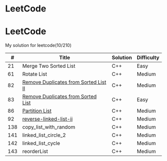 # LeetCode


# LeetCode

My solution for leetcode(10/210)

| # | Title | Solution | Difficulty |
|---|-------|----------|------------|
| 21  | Merge Two Sorted List      | C++  | Easy
| 61  | Rotate List           | C++  | Medium 
| 82  | [Remove Duplicates from Sorted List II](https://leetcode.com/problems/remove-duplicates-from-sorted-list-ii)          | C++  | Medium 
| 83  | [Remove Duplicates from Sorted List](https://leetcode.com/problems/remove-duplicates-from-sorted-list)          | C++  | Easy
| 86  | [Partition List](https://leetcode.com/problems/partition-list/)          | C++  | Medium 
| 92  | [reverse-linked-list-ii](https://leetcode.com/problems/reverse-linked-list-ii)          | C++  | Medium 
| 138 | copy_list_with_random | C++  | Medium
| 141 | linked_list_circle_2  | C++  | Medium
| 142 | linked_list_cycle     | C++  | Medium
| 143 | reorderList           | C++  | Medium 
